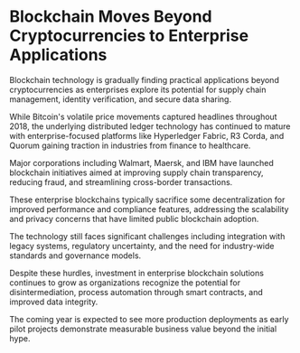 # Blockchain Moves Beyond Cryptocurrencies to Enterprise Applications

Blockchain technology is gradually finding practical applications beyond cryptocurrencies as enterprises explore its potential for supply chain management, identity verification, and secure data sharing.

While Bitcoin's volatile price movements captured headlines throughout 2018, the underlying distributed ledger technology has continued to mature with enterprise-focused platforms like Hyperledger Fabric, R3 Corda, and Quorum gaining traction in industries from finance to healthcare.

Major corporations including Walmart, Maersk, and IBM have launched blockchain initiatives aimed at improving supply chain transparency, reducing fraud, and streamlining cross-border transactions.

These enterprise blockchains typically sacrifice some decentralization for improved performance and compliance features, addressing the scalability and privacy concerns that have limited public blockchain adoption.

The technology still faces significant challenges including integration with legacy systems, regulatory uncertainty, and the need for industry-wide standards and governance models.

Despite these hurdles, investment in enterprise blockchain solutions continues to grow as organizations recognize the potential for disintermediation, process automation through smart contracts, and improved data integrity.

The coming year is expected to see more production deployments as early pilot projects demonstrate measurable business value beyond the initial hype.